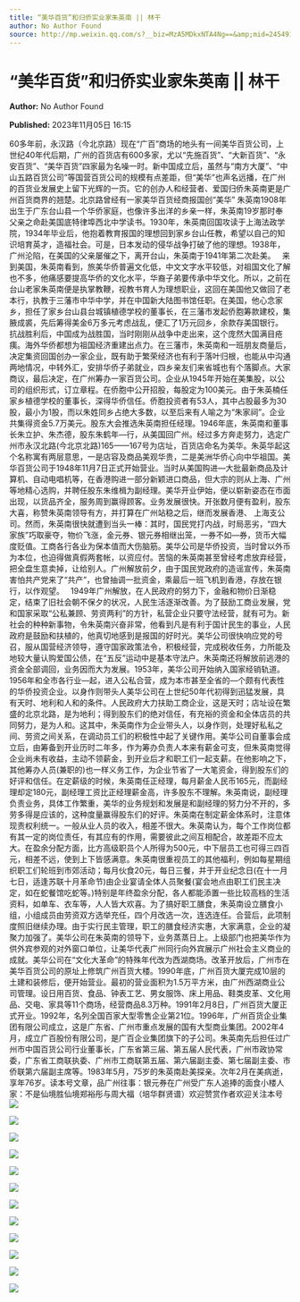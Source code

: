 ```yaml
---
title: “美华百货”和归侨实业家朱英南 || 林干
author: No Author Found
source: http://mp.weixin.qq.com/s?__biz=MzA5MDkxNTA4Ng==&amp;mid=2454914351&amp;idx=1&amp;sn=b76c2736a08ee9b333092ff1c9578d7c&amp;chksm=87a3cd4eb0d44458621f217bed335fc822bc1d5ca78b5539ac88787ca747d9db4618e58e1a29&poc_token=HJ_Do2ejHyO-wNZGG8Q1S8FdPgy1YBBEob-nUEme
---
```


# “美华百货”和归侨实业家朱英南 || 林干

**Author:** No Author Found

**Published:** 2023年11月05日 16:15

60多年前，永汉路（今北京路）现在“广百”商场的地头有一间美华百货公司，上世纪40年代后期，广州的百货店有600多家，尤以“先施百货”、“大新百货”、“永安百货”、“美华百货”四家最为名噪一时。新中国成立后，虽然与“南方大厦”、“中山五路百货公司”等国营百货公司的规模有点差距，但“美华”也声名远播，在广州的百货业发展史上留下光辉的一页。它的创办人和经营者、爱国归侨朱英南更是广州百货商界的翘楚。北京路曾经有一家美华百货经商报国创“美华” 朱英南1908年出生于广东台山县一个华侨家庭，也像许多出洋的乡亲一样，朱英南19岁那时奉父亲之命赴美国底特律埠西北中学读书。1930年，朱英南回国攻读于上海法政学院，1934年毕业后，他抱着教育报国的理想回到家乡台山任教，希望以自己的知识培育英才，造福社会。可是，日本发动的侵华战争打破了他的理想。1938年，广州沦陷，在美国的父亲屡催之下，离开台山，朱英南于1941年第二次赴美。   来到美国，朱英南看到，旅美华侨普遍文化低，中文文字水平较低，对祖国文化了解也不多，他痛感要提高华侨的文化水平，华裔子弟要传承中华文化。所以，之前在台山老家朱英南便是执掌教鞭，视教书育人为理想职业，这回在美国他又做回了老本行，执教于三藩市中华中学，并在中国新大陆图书馆任职。在美国，他心念家乡，担任了家乡台山县台城镇植德学校的董事长，在三藩市发起侨胞筹款建校，集腋成裘，先后筹得美金6万多元考虑战乱，便汇了1万元回乡，余款存美国银行。抗战胜利后，中国成为战胜国，当时刚刚从战争中走出来，这个庞然大国满目疮痍。海外华侨都想为祖国经济重建出点力。在三藩市，朱英南和一班朋友商量后，决定集资回国创办一家企业，既有助于繁荣经济也有利于落叶归根，也能从中沟通两地情况，中转外汇，安排华侨子弟就业，四乡亲友们来省城也有个落脚点。大家商议，最后决定，在广州筹办一家百货公司。企业从1945年开始在美集股，以公司的组织形式，订立章程。在侨胞中公开招股，每股定为100美元。由于朱英楠任家乡植德学校的董事长，深得华侨信任。侨胞投资者有53人，其中占股最多为30股，最小为1股，而以朱姓同乡占绝大多数，以至后来有人喻之为“朱家祠”。企业共集得资金5.7万美元。股东大会推选朱英南担任经理。1946年底，朱英南和董事长朱立护、朱杰德，股东朱鹤年—行，从美国回广州。经过多方奔走努力，选定广州市永汉北路(今北京北路)165——167号为店址，百货店命名为美华。朱英华起这个名称寓有两层意思，一是店容及商品美观华贵，二是美洲华侨心向中华祖国。美华百货公司于1948年11月7日正式开始营业。当时从美国购进—大批最新商品及计算机、自动电唱机等，在香港购进一部分新颖进口商品，但大宗的则从上海、广州等地精心选购，并聘任股东朱维楫为副经理。美华开业伊始，便以崭新姿态在市面出现，以货品齐全，服务周到赢得顾客。业务发展很快。开张数月便有盈利，股东大喜，称赞朱英南领导有方，并打算在广州站稳之后，继而发展香港、
上海支公司。然而，朱英南很快就遭到当头一棒：其时，国民党打内战，时局恶劣，“四大家族”巧取豪夺，物价飞涨，金元券、银元券相继出笼，一券不如—券，货币大幅度贬值。工商各行各业为保本值而大伤脑筋。美华公司是华侨投资，当时曾以外币为本位，也迫得做真假两套帐，以资应付。苦恼的朱英南甚至曾经考虑放弃经营，把全盘生意卖掉，让给别人。广州解放前夕，由于国民党政府的造谣宣传，朱英南害怕共产党来了“共产”，也曾抽调一批资金，乘最后一班飞机到香港，存放在银行，以作观望。   1949年广州解放，在人民政府的努力下，金融和物价日渐稳定，结束了旧社会朝不保夕的状况，人民生活逐渐改善。为了鼓励工商业发展，党和国家采取“公私兼顾、劳资两利”的方针，私营企业只要守法经营，就有可为。新社会的种种新事物，令朱英南兴奋非常，他看到凡是有利于国计民生的事业，人民政府是鼓励和扶植的，他真切地感到是报国的好时光。美华公司很快响应党的号召，服从国营经济领导，遵守国家政策法令，积极经营，完成税收任务，力所能及地较大量认购爱国公债，在“五反”运动中是基本守法户。朱英南还将解放前逃港的资金全部调回，业务因而大为发展。1953年，美华公司开始纳入国家经销轨道。1956年和全市各行业—起，进入公私合营，成为本市甚至全省的—个颇有代表性的华侨投资企业。以身作则带头人美华公司在上世纪50年代初得到迅猛发展，具有天时、地利和人和的条件。人民政府大力扶助工商企业，这是天时；店址设在繁盛的北京北路，是为地利；得到股东们的绝对信任，有充裕的资金和全体店员的共同努力，是为人和。这其中，朱英南作为企业带头人，以身作则，处理好私私之间、劳资之间关系，在调动员工们的积极性中起了关键作用。美华公司自董事会成立后，由筹备到开业历时二年多，作为筹办负责人本来有薪金可支，但朱英南觉得企业尚未有收益，主动不领薪金，到开业后才和职工们一起支薪。在他影响之下，其他筹办人员(兼职的)也一样义务工作，为企业节省了一大笔资金，得到股东们的好评和信任。在定薪级的时候，朱英南任正经理，每月薪金人民币165元，而副经理却定180元，副经理工资比正经理薪金高，许多股东不理解。朱英南说，副经理负责业务，具体工作繁重，美华的业务规划和发展是和副经理的努力分不开的，多劳多得是应该的，这种度量赢得股东们的好评。朱英南在制定薪金体系时，注意体现责权利统一。一般从业人员的收入，相差不很大。朱英南认为，每个工作岗位都有其一定的岗位责任，有其应有的作用，需要彼此之间互相配合，故差距不应太大。在盈余分配方面，比方高级职员个人所得为500元，中下层员工也可得三四百元，相差不远，使到上下皆感满意。朱英南很重视员工的其他福利，例如每星期组织职工们轮班到市郊活动；每月伙食20元，每日三餐，并于开业纪念日(在十一月七日，适逢苏联十月革命节)由企业宴请全体人员聚餐(宴会地点由职工们民主决定，如在蛇餐馆吃蛇等。)特别是年终盈余分配，各人都能添置一些比较高档的生活资料，如单车、衣车等，人人皆大欢喜。为了搞好职工膳食，朱英南设立膳食小组，小组成员由劳资双方选举充任，四个月改选一次，连选连任。合营后，此项制度照旧继续办理。由于实行民主管理，职工的膳食经济实惠，大家满意，企业的凝聚力加强了。美华公司在朱英南的领导下，业务蒸蒸日上。上级部门也把美华作为供外宾参观的对外窗口单位，让美华代表广州同行向外宾展示广州社会主义商业的成就。美华公司在“文化大革命”的特殊年代改为西湖商场。改革开放后，广州市在美华百货公司的原址上修筑广州百货大楼。1990年底，广州百货大厦完成10层的土建和装修后，便开始营业。最初的营业面积为1.5万平方米，由广州西湖商业公司管理。设日用百货、食品、钟表工艺、男女服饰、床上用品、鞋类皮革、文化用品、交电、家具等11个商场，经营商品8.3万种。1991年2月8日，广州百货大厦正式开业。1992年，名列全国百家大型零售企业第21位。1996年，广州百货企业集团有限公司成立，这是广东省、广州市重点发展的国有大型商业集团。2002年4月，成立广百股份有限公司，是广百企业集团旗下的子公司。朱英南先后担任过广州市中国百货公司行业董事长，广东省第三届、第五届人民代表，广州市政协常委，广东省工商联执委、广州市工商联第五届、第六届副主委、第七届副主委、市侨联第六届副主席等。1983年5月，75岁的朱英南赴美探亲。次年2月在美病逝，享年76岁。读本号文章，品广州往事：银元券在广州受广东人追捧的面食小楼人家：不是仙境胜仙境郑裕彤与周大福（培华群贤谱）欢迎赞赏作者欢迎关注本号![](https://mmbiz.qpic.cn/mmbiz_jpg/PJWG74pLsMayvR1AyLpp1OwsWXJhmAMu6hEnyJ4hyVxh2jeFxNGwngJfdXCj1cuXFPwvvJjPH1NhDydQF15CRA/640?wx_fmt=jpeg)

![](https://mmbiz.qpic.cn/mmbiz_jpg/PJWG74pLsMYyBibZOVTCEYb3yE3bbiaFPPnZpaC19Lao21WnDTQIfB0iaTIWQxPCo7qF9hagrk9pdicZq2b7QRF1Qg/640)

![](https://mmbiz.qpic.cn/mmbiz_png/PJWG74pLsMYyBibZOVTCEYb3yE3bbiaFPPeHNTUcYXEaLFYo1QwRDyl7B0jhwro6ziaD7uyysYcSBek9Oy2zmHEiag/640)

![](https://mmbiz.qpic.cn/mmbiz_png/PJWG74pLsMYyBibZOVTCEYb3yE3bbiaFPPtqxdQlImaTQeW5dS27SlDfew7LynAbtCqg6of424GN4ibbBcJCSJDMQ/640)

![](https://mmbiz.qpic.cn/mmbiz_gif/PJWG74pLsMYyBibZOVTCEYb3yE3bbiaFPPVJP2o1sfv566q7UG4sRyaNufUEoSQdmzVYCicKTqOve5iaFySvib8SJ6w/640)

![](https://mmbiz.qpic.cn/mmbiz_jpg/PJWG74pLsMYyBibZOVTCEYb3yE3bbiaFPPo6L3F8Kuib6TVibXWTkvS1J5J20LTd9wfVaP44crk72oQlzA25Lmbupw/640)

![](https://mmbiz.qpic.cn/mmbiz_png/PJWG74pLsMYyBibZOVTCEYb3yE3bbiaFPPtqxdQlImaTQeW5dS27SlDfew7LynAbtCqg6of424GN4ibbBcJCSJDMQ/640)

![](https://mmbiz.qpic.cn/mmbiz_gif/PJWG74pLsMYyBibZOVTCEYb3yE3bbiaFPPVJP2o1sfv566q7UG4sRyaNufUEoSQdmzVYCicKTqOve5iaFySvib8SJ6w/640)

![](https://mmbiz.qpic.cn/mmbiz_gif/PJWG74pLsMayvR1AyLpp1OwsWXJhmAMusfs1pQabdPdhBk4997RJ6orCd8NJIkE6QtgAQLO9aEydzZrVqqk7ew/640?wx_fmt=gif&wxfrom=5&wx_lazy=1)

![](https://mmbiz.qpic.cn/mmbiz_gif/PJWG74pLsMY4kze1RswORlwIruFfBicEYeomLV8Tjs3AO8zO5OIk2usXQ2wZOicfrAxou4MXF2OLDPUcfQiafn3SA/640?wx_fmt=gif&wxfrom=5&wx_lazy=1)

![](https://mmbiz.qpic.cn/mmbiz_jpg/PJWG74pLsMZickoqriacfLOn0OaCGRcJBj30Jxmt7p8bjtY9aG11S2MRJpdx8pNHiaiaskJ0DpaddLeLiamX4g57wrQ/640?wx_fmt=jpeg)

![](https://mmbiz.qpic.cn/mmbiz_png/PJWG74pLsMbxzxSWsbSxWa401icEeDUWiawxAxbdgTq3LmtribGicfmgEgabFONInhdrQRwY9Y4pmxRGlAoaQAaMDA/640?wx_fmt=jpeg&wxfrom=5&wx_lazy=1&wx_co=1)



